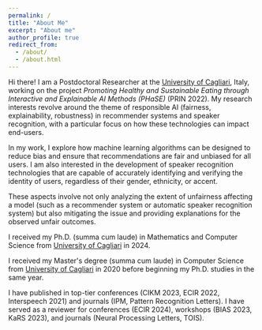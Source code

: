 ```yaml
---
permalink: /
title: "About Me"
excerpt: "About me"
author_profile: true
redirect_from: 
  - /about/
  - /about.html
---
```


Hi there! I am a Postdoctoral Researcher at the [University of Cagliari](https://www.unica.it/unica/en/homepage.page), Italy, working on the project *Promoting Healthy and Sustainable Eating through Interactive and Explainable AI Methods (PHaSE)* (PRIN 2022). My research interests revolve around the theme of responsible AI (fairness, explainability, robustness) in recommender systems and speaker recognition, with a particular focus on how these technologies can impact end-users.

In my work, I explore how machine learning algorithms can be designed to reduce bias and ensure that recommendations are fair and unbiased for all users. I am also interested in the development of speaker recognition technologies that are capable of accurately identifying and verifying the identity of users, regardless of their gender, ethnicity, or accent.

These aspects involve not only analyzing the extent of unfairness affecting a model (such as a recommender system or automatic speaker recognition system) but also mitigating the issue and providing explanations for the observed unfair outcomes.

I received my Ph.D. (summa cum laude) in Mathematics and Computer Science from [University of Cagliari](https://www.unica.it/unica/en/homepage.page) in 2024.

I received my Master's degree (summa cum laude) in Computer Science from [University of Cagliari](https://www.unica.it/unica/en/homepage.page) in 2020 before beginning my Ph.D. studies in the same year.

I have published in top-tier conferences (CIKM 2023, ECIR 2022, Interspeech 2021) and journals (IPM, Pattern Recognition Letters). I have served as a reviewer for conferences (ECIR 2024), workshops (BIAS 2023, KaRS 2023), and journals (Neural Processing Letters, TOIS).
